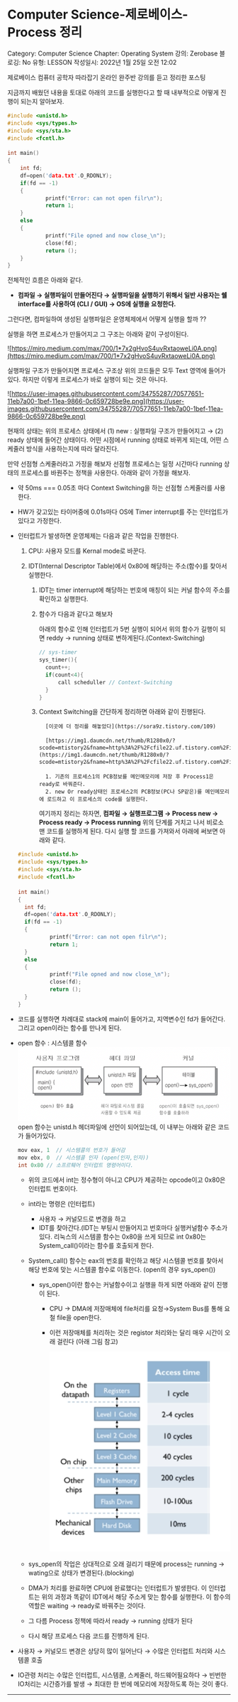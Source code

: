 # Computer Science-제로베이스-Process 정리

Category: Computer Science
Chapter: Operating System
강의: Zerobase
블로깅: No
유형: LESSON
작성일시: 2022년 1월 25일 오전 12:02

제로베이스 컴퓨터 공학자 따라잡기 온라인 완주반 강의를 듣고 정리한 포스팅

지금까지 배웠던 내용을 토대로 아래의 코드를 실행한다고 할 때 내부적으로 어떻게 진행이 되는지 알아보자.

```c
#include <unistd.h>
#include <sys/types.h>
#include <sys/sta.h>
#include <fcntl.h>

int main()
{
	int fd;
	df=open('data.txt'.O_RDONLY);
	if(fd == -1)
	{
			printf("Error: can not open filr\n");
			return 1;
	}
	else
	{
			printf("File opned and now close_\n");
			close(fd);
			return ();
	}
}
```

전체적인 흐름은 아래와 같다.

- **컴파일 → 실행파일이 만들어진다 → 실행파일을 실행하기 위해서 일반 사용자는 쉘 interface를 사용하여 (CLI / GUI) → OS에 실행을 요청한다.**

그런다면, 컴파일하여 생성된 실행파일은 운영체제에서 어떻게 실행을 할까 ??

실행을 하면 프로세스가 만들어지고 그 구조는 아래와 같이 구성이된다.

![https://miro.medium.com/max/700/1*7x2gHvoS4uvRxtaoweLi0A.png](https://miro.medium.com/max/700/1*7x2gHvoS4uvRxtaoweLi0A.png)

실행파일 구조가 만들어지면 프로세스 구조상 위의 코드들은 모두 Text 영역에 들어가있다. 하지만 이렇게 프로세스가 바로 실행이 되는 것은 아니다.

![https://user-images.githubusercontent.com/34755287/70577651-11eb7a00-1bef-11ea-9866-0c659728be9e.png](https://user-images.githubusercontent.com/34755287/70577651-11eb7a00-1bef-11ea-9866-0c659728be9e.png)

현재의 상태는 위의 프로세스 상태에서 (1) new : 실행파일 구조가 만들어지고 → (2) ready 상태에 들어간 상태이다. 어떤 시점에서 running 상태로 바뀌게 되는데, 어떤 스케줄러 방식을 사용하는지에 따라 달라진다.

만약 선점형 스케줄러라고 가정을 해보자 선점형 프로세스는 일정 시간마다 running 상태의 프로세스를 바꿘주는 정책을 사용한다. 아래와 같이 가정을 해보자.

- 약 50ms === 0.05초 마다 Context Switching을 하는 선점형 스케줄러를 사용한다.
- HW가 갖고있는 타이머중에 0.01s마다 OS에 Timer interrupt를 주는 인터업트가 있다고 가정한다.
- 인터럽트가 발생하면 운영체제는 다음과 같은 작업을 진행한다.

  1.  CPU: 사용자 모드를 Kernal mode로 바꾼다.
  2.  IDT(Internal Descriptor Table)에서 0x80에 해당하는 주소(함수)를 찾아서 실행한다.

      1.  IDT는 timer interrupt에 해당하는 번호에 매칭이 되는 커널 함수의 주소를 확인하고 실행한다.
      2.  함수가 다음과 같다고 해보자

          아래의 함수로 인해 인터럽트가 5번 실행이 되어서 위의 함수가 길행이 되면 reddy → running 상태로 변하게된다.(Context-Switching)

          ```c
          // sys-timer
          sys_timer(){
          	count++;
          	if(count<4){
          		call scheduller // Context-Switching
          	}
          }
          ```

      3.  Context Switching을 간단하게 정리하면 아래와 같이 진행된다.

                [이곳에 더 정리를 해놓았다](https://sora9z.tistory.com/109)

                [https://img1.daumcdn.net/thumb/R1280x0/?scode=mtistory2&fname=http%3A%2F%2Fcfile22.uf.tistory.com%2Fimage%2F994590345BB1B4DB2F7E5C](https://img1.daumcdn.net/thumb/R1280x0/?scode=mtistory2&fname=http%3A%2F%2Fcfile22.uf.tistory.com%2Fimage%2F994590345BB1B4DB2F7E5C)

                1. 기존의 프로세스1의 PCB정보를 메인메모리에 저장 후 Process1은 ready로 바꿔준다.
                2. new Or ready상태인 프로세스2의 PCB정보(PC나 SP같은)를 메인메모리에 로드하고 이 프로세스의 code를 실행한다.

          여기까지 정리는 하자면,
          **컴파일 → 실행프로그램 → Process new → Process ready → Process running**
          위의 단계를 거치고 나서 비로소 맨 코드를 실행하게 된다. 다시 실행 할 코드를 가져와서 아래에 써보면 아래와 같다.

  ```c
  #include <unistd.h>
  #include <sys/types.h>
  #include <sys/sta.h>
  #include <fcntl.h>

  int main()
  {
  	int fd;
  	df=open('data.txt'.O_RDONLY);
  	if(fd == -1)
  	{
  			printf("Error: can not open filr\n");
  			return 1;
  	}
  	else
  	{
  			printf("File opned and now close_\n");
  			close(fd);
  			return ();
  	}
  }
  ```

- 코드를 실행하면 차례대로 stack에 main이 들어가고, 지역변수인 fd가 들어간다. 그리고 open이라는 함수를 만나게 된다.
- open 함수 : 시스템콜 함수
  ![Untitled](./img/Untitled.png)
  open 함수는 unistd.h 헤더파일에 선언이 되어있는데, 이 내부는 아래와 같은 코드가 들어가있다.

  ```c
  mov eax, 1  // 시스템콜의 번호가 들어감
  mov ebx, 0  // 시스템콜 인자 (open(인자,인자))
  int 0x80 // 소프르퉤어 인터럽트 명령어이다.
  ```

  - 위의 코드에서 int는 정수형이 아니고 CPU가 제공하는 opcode이고 0x80은 인터럽트 번호이다.
  - int라는 명령은 (인터럽트)
    - 사용자 → 커널모드로 변경을 하고
    - IDT를 찾아간다.(IDT는 부팅시 만들어지고 번호마다 실행커널함수 주소가 있다. 리눅스의 시스템콜 함수는 0x80을 쓰게 되므로 int 0x80는 System_call()이라는 함수를 호출되게 한다.
  - System_call() 함수는 eax의 번호를 확인하고 해당 시스템콜 번호를 찾아서 해당 번호에 맞는 시스템콜 함수로 이동한다. (open의 경우 sys_open())

    - sys_open()이란 함수는 커널함수이고 실행을 하게 되면 아래와 같이 진행이 된다.

      - CPU → DMA에 저장매체에 file처리를 요청→System Bus를 통해 요철 file을 open한다.
      - 이런 저장매체를 처리하는 것은 registor 처리와는 달리 매우 시간이 오래 걸린다 (아래 그림 참고)

        ![Untitled](./img//Untitled%201.png)

  - sys_open의 작업은 상대적으로 오래 걸리기 때문에 process는 running → wating으로 상태가 변경된다.(blocking)
  - DMA가 처리를 완료하면 CPU에 완료했다는 인터럽트가 발생한다. 이 인터럽트는 위의 과정과 똑같이 IDT에서 해당 주소게 맞는 함수를 실행한다. 이 함수의 역할은 waiting → ready로 바꿔주는 것이다.
  - 그 다름 Process 정책에 따라서 ready → running 상태가 된다
  - 다시 해당 프로세스 다음 코드를 진행하게 된다.

- 사용자 → 커널모드 변경은 상당히 많이 일어난다 → 수많은 인터럽트 처리와 시스템콜 호출
- IO관령 처리는 수많은 인터럽트, 시스템콜, 스케줄러, 하드웨어필요하다 → 빈번한 IO처리는 시간증가를 발생 → 최대한 한 번에 메모리에 저장하도록 하는 것이 좋다.

---
